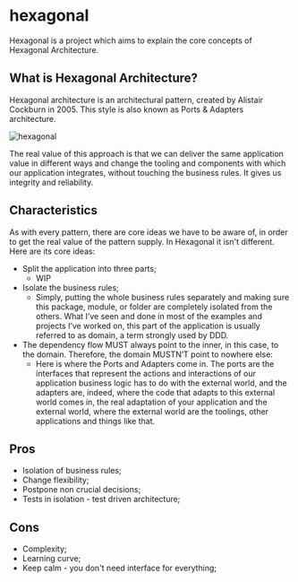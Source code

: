 # hexagonal
Hexagonal is a project which aims to explain the core concepts of Hexagonal Architecture.

## What is Hexagonal Architecture?

Hexagonal architecture is an architectural pattern, created by Alistair Cockburn in 2005. This style is also known as Ports & Adapters architecture.

![hexagonal](https://user-images.githubusercontent.com/4781896/134986884-e3453ab7-7d5a-4c5d-a850-bd19890eb7ce.png)

The real value of this approach is that we can deliver the same application value in different ways and change the tooling and components with which our application integrates, without touching the business rules. It gives us integrity and reliability.

## Characteristics

As with every pattern, there are core ideas we have to be aware of, in order to get the real value of the pattern supply. In Hexagonal it isn't different. Here are its core ideas:

- Split the application into three parts;
  - WIP
- Isolate the business rules;
  - Simply, putting the whole business rules separately and making sure this package, module, or folder are completely isolated from the others. What I’ve seen and done in most of the examples and projects I’ve worked on, this part of the application is usually referred to as domain, a term strongly used by DDD. 
- The dependency flow MUST always point to the inner, in this case, to the domain. Therefore, the domain MUSTN’T point to nowhere else:
  - Here is where the Ports and Adapters come in. The ports are the interfaces that represent the actions and interactions of our application business logic has to do with the external world, and the adapters are, indeed, where the code that adapts to this external world comes in, the real adaptation of your application and the external world, where the external world are the toolings, other applications and things like that.

## Pros
- Isolation of business rules;
- Change flexibility;
- Postpone non crucial decisions;
- Tests in isolation - test driven architecture;

## Cons
- Complexity;
- Learning curve;
- Keep calm - you don't need interface for everything;
